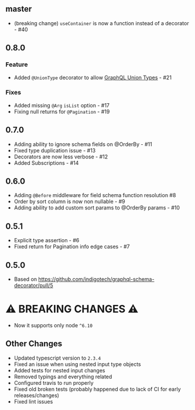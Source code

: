 ## master

- (breaking change) `useContainer` is now a function instead of a decorator - #40

## 0.8.0

### Feature

- Added `@UnionType` decorator to allow [GraphQL Union Types](http://graphql.org/learn/schema/#union-types) - #21

### Fixes

- Added missing `@Arg` `isList` option - #17 
- Fixing null returns for `@Pagination` - #19 

## 0.7.0

- Adding ability to ignore schema fields on @OrderBy - #11
- Fixed type duplication issue - #13
- Decorators are now less verbose - #12
- Added Subscriptions - #14 

## 0.6.0

- Adding `@Before` middleware for field schema function resolution #8
- Order by sort column is now non nullable - #9
- Adding ability to add custom sort params to @OrderBy params - #10

## 0.5.1

- Explicit type assertion - #6 
- Fixed return for Pagination info edge cases - #7 

## 0.5.0

- Based on https://github.com/indigotech/graphql-schema-decorator/pull/5

# ⚠️  BREAKING CHANGES ⚠️ 

- Now it supports only node `^6.10`

## Other Changes

- Updated typescript version to `2.3.4`
- Fixed an issue when using nested input type objects 
- Added tests for nested input changes
- Removed typings and everything related
- Configured travis to run properly
- Fixed old broken tests (probably happened due to lack of CI for early releases/changes)
- Fixed lint issues
